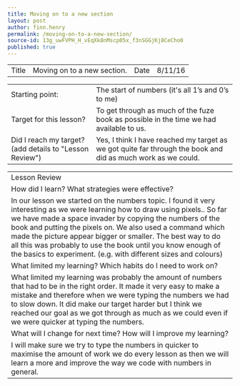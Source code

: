 ```yaml
---
title: Moving on to a new section
layout: post
author: finn.henry
permalink: /moving-on-to-a-new-section/
source-id: 13g_uwFVPH_H_vEqXk8nMscp05x_f3nSGGjKj8CeCho0
published: true
---
```

<table>
  <tr>
    <td>Title</td>
    <td>Moving on to a new section.</td>
    <td>Date</td>
    <td>8/11/16</td>
  </tr>
</table>


<table>
  <tr>
    <td>Starting point:</td>
    <td>The start of numbers (it's all 1’s and 0’s to me)</td>
  </tr>
  <tr>
    <td>Target for this lesson?</td>
    <td>To get through as much of the fuze book as possible in the time we had available to us.</td>
  </tr>
  <tr>
    <td>Did I reach my target? 
(add details to "Lesson Review")</td>
    <td>Yes, I think I have reached my target as we got quite far through the book and did as much work as we could.</td>
  </tr>
</table>


<table>
  <tr>
    <td>Lesson Review</td>
  </tr>
  <tr>
    <td>How did I learn? What strategies were effective? </td>
  </tr>
  <tr>
    <td>In our lesson we started on the numbers topic. I found it very interesting as we were learning how to draw using pixels.. So far we have made a space invader by copying the numbers of the book and putting the pixels on. We also used a command which made the picture appear bigger or smaller. The best way to do all this was probably to use the book until you know enough of the basics to experiment. (e.g. with different sizes and colours)</td>
  </tr>
  <tr>
    <td>What limited my learning? Which habits do I need to work on? </td>
  </tr>
  <tr>
    <td>What limited my learning was probably the amount of numbers that had to be in the right order. It made it very easy to make a mistake and therefore when we were typing the numbers we had to slow down. It did make our target harder but I think we reached our goal as we got through as much as we could even if we were quicker at typing the numbers.</td>
  </tr>
  <tr>
    <td>What will I change for next time? How will I improve my learning?</td>
  </tr>
  <tr>
    <td>I will make sure we try to type the numbers in quicker to maximise the amount of work we do every lesson as then we will learn a more and improve the way we code with numbers in general.</td>
  </tr>
</table>


